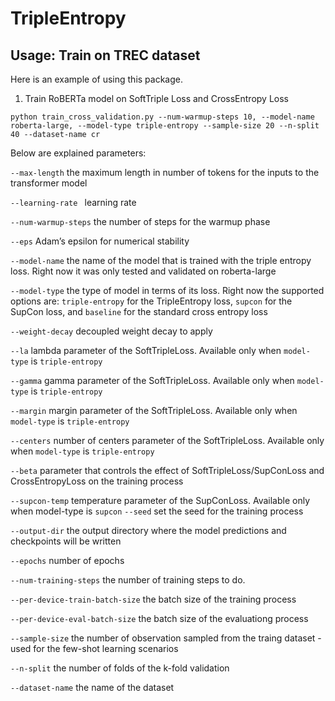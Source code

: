# TripleEntropy

## Usage: Train on TREC dataset
Here is an example of using this package.

1. Train RoBERTa model on SoftTriple Loss and CrossEntropy Loss
```
python train_cross_validation.py --num-warmup-steps 10, --model-name roberta-large, --model-type triple-entropy --sample-size 20 --n-split 40 --dataset-name cr 
```
Below are explained parameters:

```--max-length``` the maximum length in number of tokens for the inputs to the transformer model

```--learning-rate ``` learning rate 

```--num-warmup-steps``` the number of steps for the warmup phase

```--eps``` Adam’s epsilon for numerical stability

```--model-name``` the name of the model that is trained with the triple entropy loss. Right now it was only tested and validated on roberta-large

```--model-type``` the type of model in terms of its loss. Right now the supported options are: ```triple-entropy``` for the TripleEntropy loss, ```supcon``` for the SupCon loss, and ```baseline``` for the standard cross entropy loss

```--weight-decay``` decoupled weight decay to apply

```--la``` lambda parameter of the SoftTripleLoss. Available only when ```model-type``` is ```triple-entropy```

```--gamma``` gamma parameter of the SoftTripleLoss. Available only when ```model-type``` is ```triple-entropy```

```--margin``` margin parameter of the SoftTripleLoss. Available only when ```model-type``` is ```triple-entropy```

```--centers``` number of centers parameter of the SoftTripleLoss. Available only when ```model-type``` is ```triple-entropy```

```--beta``` parameter that controls the effect of SoftTripleLoss/SupConLoss and CrossEntropyLoss on the training process

```--supcon-temp``` temperature parameter of the SupConLoss. Available only when model-type is ```supcon```
```--seed``` set the seed for the training process

```--output-dir``` the output directory where the model predictions and checkpoints will be written

```--epochs``` number of epochs

```--num-training-steps``` the number of training steps to do.

```--per-device-train-batch-size``` the batch size of the training process

```--per-device-eval-batch-size``` the batch size of the evaluationg process

```--sample-size``` the number of observation sampled from the traing dataset - used for the few-shot learning scenarios

```--n-split``` the number of folds of the k-fold validation

```--dataset-name``` the name of the dataset

